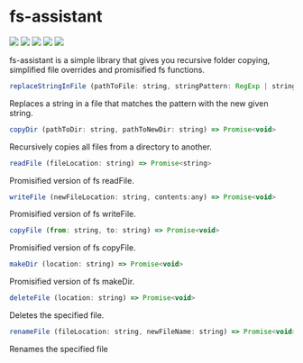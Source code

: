 # fs-assistant

![](https://badgen.net/npm/v/fs-assistant)
![](https://img.shields.io/bundlephobia/min/fs-assistant.svg)
![](https://img.shields.io/npm/types/fs-assistant.svg)
![](https://img.shields.io/npm/l/fs-assistant.svg)
![](https://img.shields.io/npm/dt/fs-assistant.svg)


fs-assistant is a simple library that gives you recursive folder copying, simplified file overrides and promisified fs functions.

```javascript
replaceStringInFile (pathToFile: string, stringPattern: RegExp | string, newString: string) => Promise<void>
```
Replaces a string in a file that matches the pattern with the new given string.

```javascript
copyDir (pathToDir: string, pathToNewDir: string) => Promise<void>
```
Recursively copies all files from a directory to another.

```javascript
readFile (fileLocation: string) => Promise<string>
```
Promisified version of fs readFile.

```javascript
writeFile (newFileLocation: string, contents:any) => Promise<void>
```
Promisified version of fs writeFile.

```javascript
copyFile (from: string, to: string) => Promise<void>
```
Promisified version of fs copyFile.

```javascript
makeDir (location: string) => Promise<void>
```
Promisified version of fs makeDir.

```javascript
deleteFile (location: string) => Promise<void>
```
Deletes the specified file.

```javascript
renameFile (fileLocation: string, newFileName: string) => Promise<void>
```
Renames the specified file